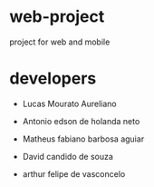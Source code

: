 # web-project
project for web and mobile

# developers 

- Lucas Mourato Aureliano

- Antonio edson de holanda neto

- Matheus fabiano barbosa aguiar

- David candido de souza

- arthur felipe de vasconcelo
